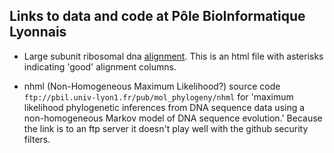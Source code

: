 
Links to data and code at P&ocirc;le BioInformatique Lyonnais
-------------------------------------------------------

 * Large subunit ribosomal dna
[alignment](http://pbil.univ-lyon1.fr/datasets/gcanc/lsu_align.html).
This is an html file with asterisks indicating 'good' alignment columns.

 * nhml (Non-Homogeneous Maximum Likelihood?) source code
`ftp://pbil.univ-lyon1.fr/pub/mol_phylogeny/nhml`
for 'maximum likelihood phylogenetic inferences from DNA
sequence data using a non-homogeneous Markov model of DNA sequence evolution.'
Because the link is to an ftp server it doesn't play well with
the github security filters.
